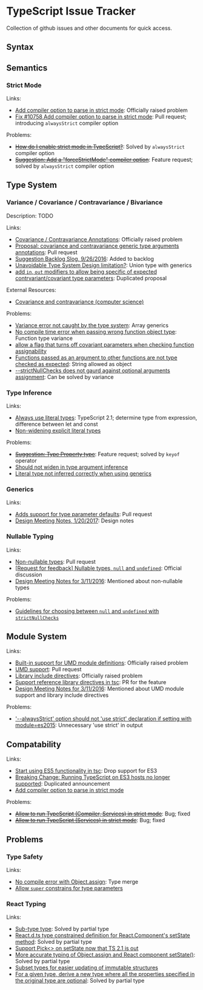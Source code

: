 # TypeScript Issue Tracker

Collection of github issues and other documents for quick access.

## Syntax

## Semantics

### Strict Mode

Links:

+ [Add compiler option to parse in strict mode](https://github.com/Microsoft/TypeScript/issues/10758): Officially raised problem
+ [Fix #10758 Add compiler option to parse in strict mode](https://github.com/Microsoft/TypeScript/pull/11473): Pull request; introducing `alwaysStrict` compiler option

Problems:

+ ~~[How do I enable strict mode in TypeScript?](https://github.com/Microsoft/TypeScript/issues/4270)~~: Solved by `alwaysStrict` compiler option
+ ~~[Suggestion: Add a "forceStrictMode" compiler option](https://github.com/Microsoft/TypeScript/issues/7209)~~: Feature request; solved by `alwaysStrict` compiler option


## Type System

### Variance / Covariance / Contravariance / Bivariance

Description: TODO

Links:

+ [Covariance / Contravariance Annotations](https://github.com/Microsoft/TypeScript/issues/1394): Officially raised problem
+ [Proposal: covariance and contravariance generic type arguments annotations](https://github.com/Microsoft/TypeScript/issues/10717): Pull request
+ [Suggestion Backlog Slog, 9/26/2016](https://github.com/Microsoft/TypeScript/issues/11215): Added to backlog
+ [Unavoidable Type System Design limitation?](https://github.com/Microsoft/TypeScript/issues/14656): Union type with generics
+ [add `in`, `out` modifiers to allow being specific of expected contrvariant/covariant type parameters](https://github.com/Microsoft/TypeScript/issues/8137): Duplicated proposal

External Resources:

+ [Covariance and contravariance (computer science)](https://en.wikipedia.org/wiki/Covariance_and_contravariance_(computer_science))

Problems:

+ [Variance error not caught by the type system](https://github.com/Microsoft/TypeScript/issues/14524): Array generics
+ [No compile time error when passing wrong function object type](https://github.com/Microsoft/TypeScript/issues/14964): Function type variance
+ [allow a flag that turns off covariant parameters when checking function assignability](https://github.com/Microsoft/TypeScript/issues/6102)
+ [Functions passed as an argument to other functions are not type checked as expected](https://github.com/Microsoft/TypeScript/issues/6333): String allowed as object
+ [--strictNullChecks does not gaurd against optional arguments assignment](https://github.com/Microsoft/TypeScript/issues/9450): Can be solved by variance

### Type Inference

Links:

+ [Always use literal types](https://github.com/Microsoft/TypeScript/pull/10676): TypeScript 2.1; determine type from expression, difference between let and const
+ [Non-widening explicit literal types](https://github.com/Microsoft/TypeScript/pull/11126)

Problems:

+ ~~[Suggestion: Type Property type](https://github.com/Microsoft/TypeScript/issues/1295)~~: Feature request; solved by `keyof` operator
+ [Should not widen in type argument inference](https://github.com/Microsoft/TypeScript/issues/1436)
+ [Literal type not inferred correctly when using generics](https://github.com/Microsoft/TypeScript/issues/10685)

### Generics

Links:

+ [Adds support for type parameter defaults](https://github.com/Microsoft/TypeScript/pull/13487): Pull request
+ [Design Meeting Notes, 1/20/2017](https://github.com/Microsoft/TypeScript/issues/13607): Design notes

### Nullable Typing

Links:

+ [Non-nullable types](https://github.com/Microsoft/TypeScript/pull/7140): Pull request
+ [[Request for feedback] Nullable types, `null` and `undefined`](https://github.com/Microsoft/TypeScript/issues/7426): Official discussion
+ [Design Meeting Notes for 3/11/2016](https://github.com/Microsoft/TypeScript/issues/7488): Mentioned about non-nullable types

Problems:

+ [Guidelines for choosing between `null` and `undefined` with `strictNullChecks`](https://github.com/Microsoft/TypeScript/issues/9653)

## Module System

Links:

+ [Built-in support for UMD module definitions](https://github.com/Microsoft/TypeScript/issues/7125): Officially raised problem
+ [UMD support](https://github.com/Microsoft/TypeScript/pull/7264): Pull request
+ [Library include directives](https://github.com/Microsoft/TypeScript/issues/7156): Officially raised problem
+ [Support reference library directives in tsc](https://github.com/Microsoft/TypeScript/pull/7263): PR for the feature
+ [Design Meeting Notes for 3/11/2016](https://github.com/Microsoft/TypeScript/issues/7488): Mentioned about UMD module support and library include directives

Problems:

+ ['--alwaysStrict' option should not 'use strict' declaration if setting with module=es2015](https://github.com/Microsoft/TypeScript/issues/11806): Unnecessary 'use strict' in output

## Compatability

Links:

+ [Start using ES5 functionality in tsc](https://github.com/Microsoft/TypeScript/issues/10125): Drop support for ES3
+ [Breaking Change: Running TypeScript on ES3 hosts no longer supported](https://github.com/Microsoft/TypeScript/issues/10278): Duplicated announcement
+ [Add compiler option to parse in strict mode](https://github.com/Microsoft/TypeScript/issues/10758)

Problems:

+ ~~[Allow to run TypeScript (Compiler, Services) in strict mode](https://github.com/Microsoft/TypeScript/issues/9449)~~: Bug; fixed
+ ~~[Allow to run TypeScript (Services) in strict mode](https://github.com/Microsoft/TypeScript/issues/10755)~~: Bug; fixed


## Problems

### Type Safety

Links:

+ [No compile error with Object.assign](https://github.com/Microsoft/TypeScript/issues/6689): Type merge
+ [Allow `super` constrains for type parameters](https://github.com/Microsoft/TypeScript/issues/7265)

### React Typing

Links: 

+ [Sub-type type](https://github.com/Microsoft/TypeScript/issues/6218): Solved by partial type
+ [React.d.ts type constrained definition for React.Component's setState method](https://github.com/DefinitelyTyped/DefinitelyTyped/issues/7987): Solved by partial type
+ [Support Pick<> on setState now that TS 2.1 is out](https://github.com/DefinitelyTyped/DefinitelyTyped/pull/13155)
+ [More accurate typing of Object.assign and React component setState()](https://github.com/Microsoft/TypeScript/issues/6613): Solved by partial type
+ [Subset types for easier updating of immutable structures](https://github.com/Microsoft/TypeScript/issues/10803)
+ [For a given type, derive a new type where all the properties specified in the original type are optional](https://github.com/Microsoft/TypeScript/issues/7355): Solved by partial type

